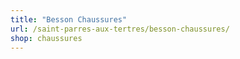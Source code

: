 ```yaml
---
title: "Besson Chaussures"
url: /saint-parres-aux-tertres/besson-chaussures/
shop: chaussures
---
```

